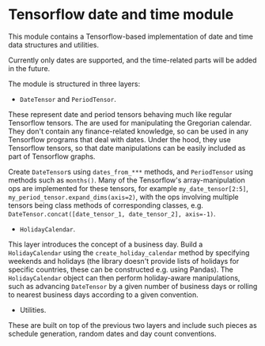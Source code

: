 # Tensorflow date and time module 

This module contains a Tensorflow-based implementation of date and time data
structures and utilities.

Currently only dates are supported, and the time-related parts will be added in
the future.

The module is structured in three layers:

- `DateTensor` and `PeriodTensor`.

These represent date and period tensors behaving much like regular Tensorflow
tensors. The are used for manipulating the Gregorian calendar. They don't
contain any finance-related knowledge, so can be used in any Tensorflow programs
that deal with dates. Under the hood, they use Tensorflow tensors, so that date
manipulations can be easily included as part of Tensorflow graphs.

Create `DateTensor`s using `dates_from_***` methods, and `PeriodTensor` using
methods such as `months()`. Many of the Tensorflow's array-manipulation ops are
implemented for these tensors, for example `my_date_tensor[2:5]`, 
`my_period_tensor.expand_dims(axis=2)`, with the ops involving multiple tensors
being class methods of corresponding classes, e.g.
`DateTensor.concat([date_tensor_1, date_tensor_2], axis=-1)`.

- `HolidayCalendar`.

This layer introduces the concept of a business day. Build a `HolidayCalendar`
using the `create_holiday_calendar` method by specifying weekends and
holidays (the library doesn't provide lists of holidays for specific countries,
these can be constructed e.g. using Pandas). The `HolidayCalendar` object can
then perform holiday-aware manipulations, such as advancing `DateTensor` by a
given number of business days or rolling to nearest business days according to
a given convention.

- Utilities.

These are built on top of the previous two layers and include such pieces as
schedule generation, random dates and day count conventions.
 